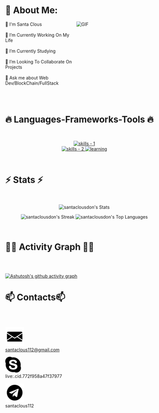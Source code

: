

# 💫 About Me:
<img align="right" img width="55%" alt="GIF" src="https://raw.githubusercontent.com/onimur/.github/master/.resources/git-header.svg" height="250" />
👋 I'm Santa Clous<br><br>    🔭 I’m Currently Working On My Life<br><br>     🌱 I’m Currently Studying<br><br>    👯 I’m Looking To Collaborate On Projects<br><br>    💬 Ask me about Web Dev/BlockChain/FullStack<br><br>
<br><br>

# 🔥 Languages-Frameworks-Tools 🔥
<br />
<p align="center">
  <a href="https://skillicons.dev">
      <!-- first row -->
      <picture>
          <source media="(prefers-color-scheme: dark)" srcset="https://skillicons.dev/icons?i=git%2Creact%2Cnodejs%2Cgithub%2Cpython%2Cvue%2Cjavascript%2Ccss%2Cwordpress%2Cpr%2Cexpress%2Cstyledcomponents%2Cnextjs%2Cgraphql&theme=dark" />
<source media="(prefers-color-scheme: light), (prefers-color-scheme: no-preference)" srcset="https://skillicons.dev/icons?i=git%2Creact%2Cnodejs%2Cgithub%2Cpython%2Cvue%2Cjavascript%2Ccss%2Cwordpress%2Cpr%2Cexpress%2Cstyledcomponents%2Cnextjs%2Cgraphql&theme=light" />
          <img src="https://skillicons.dev/icons?i=git%2Creact%2Cnodejs%2Cgithub%2Cpython%2Cvue%2Cjavascript%2Ccss%2Cwordpress%2Cpr%2Cexpress%2Cstyledcomponents%2Cnextjs%2Cgraphql&theme=light" alt="skills - 1" />
        </picture>
          <br />
          <!-- second row -->
          <picture>
            <source media="(prefers-color-scheme: dark)" srcset="https://skillicons.dev/icons?i=angular%2Cbootstrap%2Cmongodb%2Cmysql%2Cdjango%2Chtml%2Credux%2Cblender%2Cae%2Clinux%2Cvscode%2Cheroku%2Cfigma&theme=dark" />
            <source media="(prefers-color-scheme: light), (prefers-color-scheme: no-preference)" srcset="https://skillicons.dev/icons?i=angular%2Cbootstrap%2Cmongodb%2Cmysql%2Cdjango%2Chtml%2Credux%2Cblender%2Cae%2Clinux%2Cvscode%2Cheroku%2Cfigma&theme=light" />
            <img src="https://skillicons.dev/icons?i=angular%2Cbootstrap%2Cmongodb%2Cmysql%2Cdjango%2Chtml%2Credux%2Cblender%2Cae%2Clinux%2Cvscode%2Cheroku%2Cfigma&theme=light" alt="skills - 2" />
        </picture>
        <picture>
          <source media="(prefers-color-scheme: dark)" srcset='https://skillicons.dev/icons?i=solidity%2Cgooglecloud&theme=dark' />
          <source media="(prefers-color-scheme: light), (prefers-color-scheme: no-preference)" srcset='https://skillicons.dev/icons?i=solidity%2Cgooglecloud&theme=light' />
          <img src='https://skillicons.dev/icons?i=solidity%2Cgooglecloud' alt="learning" />
        </picture>

  </a>
</p>
<br />

# ⚡ Stats ⚡
<br />
<p align=center>
<!-- first row -->
  <div align=center>
    
 ![santaclousdon's Stats](https://github-readme-stats.vercel.app/api?username=santaclousdon&theme=prussian&show_icons=true&hide_border=true&count_private=true)

![santaclousdon's Streak](https://github-readme-streak-stats.herokuapp.com/?user=santaclousdon&theme=prussian&hide_border=true)
  ![santaclousdon's Top Languages](https://github-readme-stats.vercel.app/api/top-langs/?username=santaclousdon&theme=prussian&show_icons=true&hide_border=true&layout=compact)
  </div>
<br>

# 👨‍💻 Activity Graph 👨‍💻
<br/> <br/>

[![Ashutosh's github activity graph](https://github-readme-activity-graph.vercel.app/graph?username=santaclousdon&bg_color=f1eff0&color=9e4c98&line=413941&point=775555&area=true&hide_border=true)](https://github.com/ashutosh00710/github-readme-activity-graph)
<br/>

# 📫 Contacts📫
<br/> <br/>

![Gmail](https://github.com/santaclousdon/MonilP-Portfolio/blob/master/src/components/Icon/svg/mailto.svg)               
        santaclous112@gmail.com

![Skype](https://github.com/santaclousdon/MonilP-Portfolio/blob/master/src/components/Icon/svg/skype.svg)               
        live:.cid.772f958a47f37977

![Telegram](https://github.com/santaclousdon/MonilP-Portfolio/blob/master/src/components/Icon/svg/telegram.svg)               
        santaclous112

